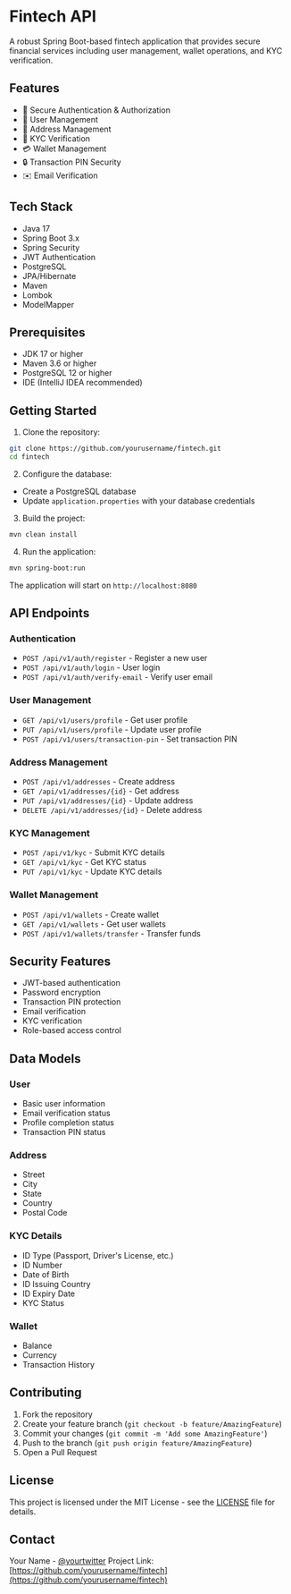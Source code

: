 # Fintech API

A robust Spring Boot-based fintech application that provides secure financial services including user management, wallet operations, and KYC verification.

## Features

- 🔐 Secure Authentication & Authorization
- 👤 User Management
- 📍 Address Management
- 📝 KYC Verification
- 💳 Wallet Management
- 🔒 Transaction PIN Security
- ✉️ Email Verification

## Tech Stack

- Java 17
- Spring Boot 3.x
- Spring Security
- JWT Authentication
- PostgreSQL
- JPA/Hibernate
- Maven
- Lombok
- ModelMapper

## Prerequisites

- JDK 17 or higher
- Maven 3.6 or higher
- PostgreSQL 12 or higher
- IDE (IntelliJ IDEA recommended)

## Getting Started

1. Clone the repository:

```bash
git clone https://github.com/yourusername/fintech.git
cd fintech
```

2. Configure the database:

- Create a PostgreSQL database
- Update `application.properties` with your database credentials

3. Build the project:

```bash
mvn clean install
```

4. Run the application:

```bash
mvn spring-boot:run
```

The application will start on `http://localhost:8080`

## API Endpoints

### Authentication

- `POST /api/v1/auth/register` - Register a new user
- `POST /api/v1/auth/login` - User login
- `POST /api/v1/auth/verify-email` - Verify user email

### User Management

- `GET /api/v1/users/profile` - Get user profile
- `PUT /api/v1/users/profile` - Update user profile
- `POST /api/v1/users/transaction-pin` - Set transaction PIN

### Address Management

- `POST /api/v1/addresses` - Create address
- `GET /api/v1/addresses/{id}` - Get address
- `PUT /api/v1/addresses/{id}` - Update address
- `DELETE /api/v1/addresses/{id}` - Delete address

### KYC Management

- `POST /api/v1/kyc` - Submit KYC details
- `GET /api/v1/kyc` - Get KYC status
- `PUT /api/v1/kyc` - Update KYC details

### Wallet Management

- `POST /api/v1/wallets` - Create wallet
- `GET /api/v1/wallets` - Get user wallets
- `POST /api/v1/wallets/transfer` - Transfer funds

## Security Features

- JWT-based authentication
- Password encryption
- Transaction PIN protection
- Email verification
- KYC verification
- Role-based access control

## Data Models

### User

- Basic user information
- Email verification status
- Profile completion status
- Transaction PIN status

### Address

- Street
- City
- State
- Country
- Postal Code

### KYC Details

- ID Type (Passport, Driver's License, etc.)
- ID Number
- Date of Birth
- ID Issuing Country
- ID Expiry Date
- KYC Status

### Wallet

- Balance
- Currency
- Transaction History

## Contributing

1. Fork the repository
2. Create your feature branch (`git checkout -b feature/AmazingFeature`)
3. Commit your changes (`git commit -m 'Add some AmazingFeature'`)
4. Push to the branch (`git push origin feature/AmazingFeature`)
5. Open a Pull Request

## License

This project is licensed under the MIT License - see the [LICENSE](LICENSE) file for details.

## Contact

Your Name - [@yourtwitter](https://twitter.com/yourtwitter)
Project Link: [https://github.com/yourusername/fintech](https://github.com/yourusername/fintech)
